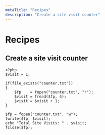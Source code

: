 ```yaml
---
metaTitle: "Recipes"
description: "Create a site visit counter"
---
```


# Recipes




## Create a site visit counter


```
<?php
$visit = 1;

if(file_exists("counter.txt"))
{
    $fp    = fopen("counter.txt", "r");
    $visit = fread($fp, 4);
    $visit = $visit + 1;
}

$fp = fopen("counter.txt", "w");
fwrite($fp, $visit);
echo "Total Site Visits: " . $visit;
fclose($fp);

```

